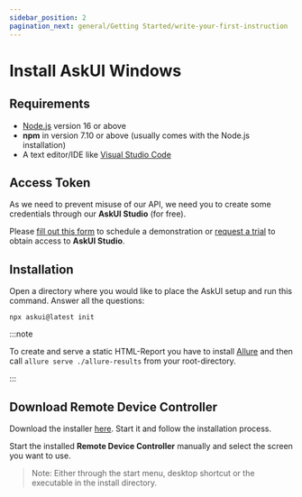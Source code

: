 ```yaml
---
sidebar_position: 2
pagination_next: general/Getting Started/write-your-first-instruction
---
```


# Install AskUI Windows

## Requirements

- [Node.js](https://nodejs.org/) version 16 or above
- __npm__ in version 7.10 or above (usually comes with the Node.js installation)
- A text editor/IDE like [Visual Studio Code](https://code.visualstudio.com/)

## Access Token

As we need to prevent misuse of our API, we need you to create some credentials through our __AskUI Studio__ (for free).

Please [fill out this form](https://xa5a040gvfz.typeform.com/to/Ndh2NkV6) to schedule a demonstration or [request a trial](https://xa5a040gvfz.typeform.com/to/IHdr0qY5) to obtain access to __AskUI Studio__.

## Installation

Open a directory where you would like to place the AskUI setup and run this command. Answer all the questions:

```shell
npx askui@latest init
```

:::note

To create and serve a static HTML-Report you have to install [Allure](https://github.com/allure-framework/allure2#download) and then call `allure serve ./allure-results` from your root-directory.

:::

## Download Remote Device Controller
Download the installer [here](https://files.askui.com/releases/preview/v23.10.01/askui+Installer.exe). Start it and follow the installation process.

Start the installed __Remote Device Controller__ manually and select the screen you want to use. 
> Note: Either through the start menu, desktop shortcut or the executable in the install directory.